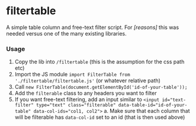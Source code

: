 # filtertable

A simple table column and free-text filter script. For *[reasons]* this was needed versus one of the many existing libraries.

### Usage

1. Copy the lib into `/filtertable` (this is the assumption for the css path etc)
2. Import the JS module `import FilterTable from './filtertable/filtertable.js'` (or whatever relative path)
3. Call `new FilterTable(document.getElementById('id-of-your-table'));`
4. Add the `filterable` class to any headers you want to filter
5. If you want free-text filtering, add an input similar to `<input id="text-filter" type="text" class="filterable"
        data-table-id="id-of-your-table" data-col-ids="col1, col2">`
  a. Make sure that each column that will be filterable has `data-col-id` set to an id (that is then used above)
